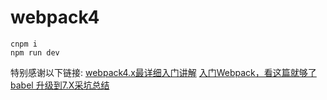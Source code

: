 # webpack4
```
cnpm i
npm run dev
```

特别感谢以下链接:
[webpack4.x最详细入门讲解](https://www.cnblogs.com/BetterMan-/p/9867642.html)
[入门Webpack，看这篇就够了](url=GdX-HT51EVXLTQbVPoYlKAjX9g-mvPQIZdBbcbcwVUM0f3xbXvyz-xZP2iLy2nz3&wd=&eqid=ead458980000f934000000045eb3c55c)
[babel 升级到7.X采坑总结](https://segmentfault.com/a/1190000016458913、https://www.baidu.com/link?)